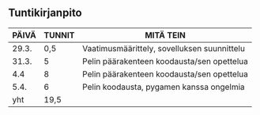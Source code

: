 ## Tuntikirjanpito

| PÄIVÄ | TUNNIT | MITÄ TEIN 
| ---- | ---- | ---- |
| 29.3. | 0,5 | Vaatimusmäärittely, sovelluksen suunnittelu
| 31.3. | 5 | Pelin päärakenteen koodausta/sen opettelua
| 4.4 | 8 | Pelin päärakenteen koodausta/sen opettelua
| 5.4. | 6 | Pelin koodausta, pygamen kanssa ongelmia
| yht | 19,5 |
